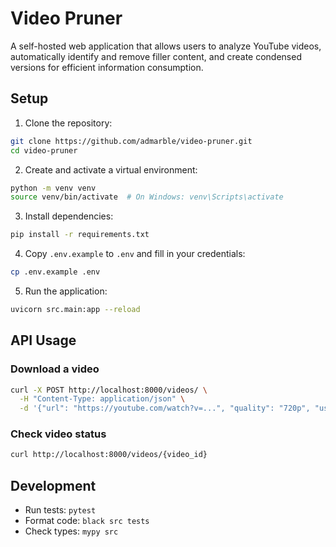 # Video Pruner

A self-hosted web application that allows users to analyze YouTube videos, automatically identify and remove filler content, and create condensed versions for efficient information consumption.

## Setup

1. Clone the repository:
```bash
git clone https://github.com/admarble/video-pruner.git
cd video-pruner
```

2. Create and activate a virtual environment:
```bash
python -m venv venv
source venv/bin/activate  # On Windows: venv\Scripts\activate
```

3. Install dependencies:
```bash
pip install -r requirements.txt
```

4. Copy `.env.example` to `.env` and fill in your credentials:
```bash
cp .env.example .env
```

5. Run the application:
```bash
uvicorn src.main:app --reload
```

## API Usage

### Download a video
```bash
curl -X POST http://localhost:8000/videos/ \
  -H "Content-Type: application/json" \
  -d '{"url": "https://youtube.com/watch?v=...", "quality": "720p", "user_id": "user123"}'
```

### Check video status
```bash
curl http://localhost:8000/videos/{video_id}
```

## Development

- Run tests: `pytest`
- Format code: `black src tests`
- Check types: `mypy src`